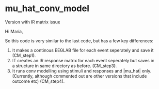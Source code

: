 # mu_hat_conv_model
Version with IR matrix issue

Hi Maria,

So this code is very similar to the last code, but has a few key differences:

1) It makes a continous EEGLAB file for each event seperately and save it (CM_step1). 
2) IT creates an IR response matrix for each event seperately but saves in a structure in same directory as before. (CM_step3). 
3) It runs conv modelling using stimuli and responses and |mu_hat| only. (Currently, although commented out are other versions that include outcome etc) (CM_step4). 


